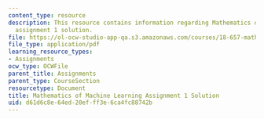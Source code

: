 ```yaml
---
content_type: resource
description: This resource contains information regarding Mathematics of machine learning
  assignment 1 solution.
file: https://ol-ocw-studio-app-qa.s3.amazonaws.com/courses/18-657-mathematics-of-machine-learning-fall-2015/d61d6c8e64ed20efff3e6ca4fc88742b_MIT18_657F15_PS1_Sol.pdf
file_type: application/pdf
learning_resource_types:
- Assignments
ocw_type: OCWFile
parent_title: Assignments
parent_type: CourseSection
resourcetype: Document
title: Mathematics of Machine Learning Assignment 1 Solution
uid: d61d6c8e-64ed-20ef-ff3e-6ca4fc88742b
---
```

